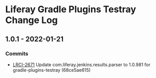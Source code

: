# Liferay Gradle Plugins Testray Change Log

## 1.0.1 - 2022-01-21

### Commits
- [LRCI-2671] Update com.liferay.jenkins.results.parser to 1.0.981 for
gradle-plugins-testray (68ce5ae615)

[LRCI-2671]: https://issues.liferay.com/browse/LRCI-2671